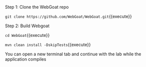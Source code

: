 
Step 1: Clone the WebGoat repo

`git clone https://github.com/WebGoat/WebGoat.git`{{execute}}

Step 2: Build Webgoat

`cd WebGoat`{{execute}}

`mvn clean install -DskipTests`{{execute}}

You can open a new terminal tab and continue with the lab while the application compiles

